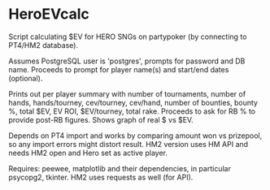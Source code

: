 # HeroEVcalc
Script calculating $EV for HERO SNGs on partypoker (by connecting to PT4/HM2 database).

Assumes PostgreSQL user is 'postgres', prompts for password and DB name.
Proceeds to prompt for player name(s) and start/end dates (optional).

Prints out per player summary with number of tournaments, number of hands, hands/tourney, cev/tourney, cev/hand, number of bounties, bounty %, total $EV, EV ROI, $EV/tourney, total rake.
Proceeds to ask for RB % to provide post-RB figures. Shows graph of real $ vs $EV.

Depends on PT4 import and works by comparing amount won vs prizepool, so any import errors might distort result. HM2 version uses HM API and needs HM2 open and Hero set as active player.

Requires: peewee, matplotlib and their dependencies, in particular psycopg2, tkinter. HM2 uses requests as well (for API).
